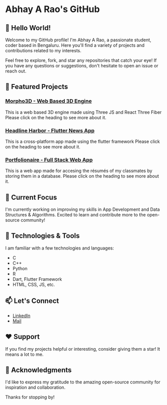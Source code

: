 # Abhay A Rao's GitHub

## 👋 Hello World!

Welcome to my GitHub profile! I'm Abhay A Rao, a passionate student, coder based in Bengaluru. Here you'll find a variety of projects and contributions related to my interests.

Feel free to explore, fork, and star any repositories that catch your eye! If you have any questions or suggestions, don't hesitate to open an issue or reach out.

## 🚀 Featured Projects

### [Morpho3D - Web Based 3D Engine](https://github.com/AbhayARao26/Xenomorphs)
This is a web based 3D engine made using Three JS and React Three Fiber
Please click on the heading to see more about it.

### [Headline Harbor - Flutter News App](https://github.com/AbhayARao26/HeadlineHarbor_NewsApp)
This is a cross-platform app made using the flutter framework 
Please click on the heading to see more about it.

### [Portfolionaire - Full Stack Web App](https://github.com/AbhayARao26/Portfolionaire)
This is a web app made for accesing the résumés of my classmates by storing them in a database.
Please click on the heading to see more about it.

## 🌱 Current Focus

I'm currently working on improving my skills in App Development and Data Structures & Algorithms. Excited to learn and contribute more to the open-source community!

## 🔧 Technologies & Tools

I am familiar with a few technologies and languages:
- C
- C++
- Python
- R
- Dart, Flutter Framework
- HTML, CSS, JS, etc.

## 📫 Let's Connect

- [LinkedIn](https://www.linkedin.com/in/abhay-a-rao-460509264/)
- [Mail](iabhayrao@gmail.com)

## ❤️ Support

If you find my projects helpful or interesting, consider giving them a star! It means a lot to me.

## 🙏 Acknowledgments

I'd like to express my gratitude to the amazing open-source community for inspiration and collaboration.

Thanks for stopping by!

